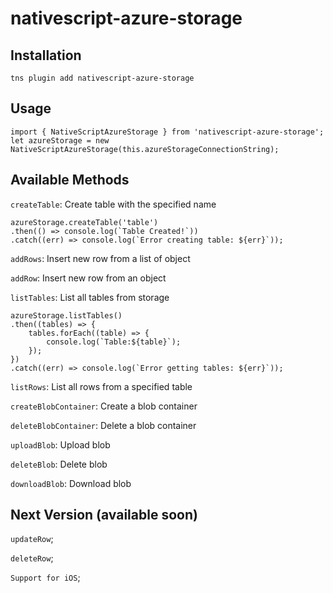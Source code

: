 # nativescript-azure-storage

## Installation
`tns plugin add nativescript-azure-storage`

## Usage

```
import { NativeScriptAzureStorage } from 'nativescript-azure-storage';
let azureStorage = new NativeScriptAzureStorage(this.azureStorageConnectionString);
```

## Available Methods
`createTable`: Create table with the specified name
```
azureStorage.createTable('table')
.then(() => console.log(`Table Created!`))
.catch((err) => console.log(`Error creating table: ${err}`));
```

`addRows`: Insert new row from a list of object

`addRow`: Insert new row from an object

`listTables`: List all tables from storage
```
azureStorage.listTables()
.then((tables) => {
    tables.forEach((table) => {
        console.log(`Table:${table}`);
    });
})
.catch((err) => console.log(`Error getting tables: ${err}`));
```

`listRows`: List all rows from a specified table

`createBlobContainer`: Create a blob container

`deleteBlobContainer`: Delete a blob container

`uploadBlob`: Upload blob

`deleteBlob`: Delete blob

`downloadBlob`: Download blob

## Next Version (available soon)
`updateRow`;

`deleteRow`;

`Support for iOS`;
